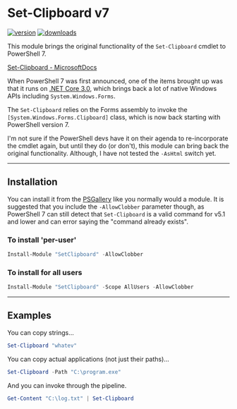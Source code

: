 # Set-Clipboard v7

[![version](https://img.shields.io/powershellgallery/v/SetClipboard.svg)](https://www.powershellgallery.com/packages/SetClipboard)
[![downloads](https://img.shields.io/powershellgallery/dt/SetClipboard.svg?label=downloads)](https://www.powershellgallery.com/stats/packages/SetClipboard?groupby=Version)

This module brings the original functionality of the `Set-Clipboard` cmdlet to PowerShell 7.

[Set-Clipboard - MicrosoftDocs](https://docs.microsoft.com/en-us/powershell/module/microsoft.powershell.management/set-clipboard)

When PowerShell 7 was first announced, one of the items brought up was that it runs on [.NET Core 3.0](https://devblogs.microsoft.com/powershell/powershell-7-road-map/), which brings back a lot of native Windows APIs including `System.Windows.Forms`.

The `Set-Clipboard` relies on the Forms assembly to invoke the `[System.Windows.Forms.Clipboard]` class, which is now back starting with PowerShell version 7.

I'm not sure if the PowerShell devs have it on their agenda to re-incorporate the cmdlet again, but until they do (or don't), this module can bring back the original functionality.  Although, I have not tested the `-AsHtml` switch yet.

---

## Installation

You can install it from the [PSGallery](https://www.powershellgallery.com) like you normally would a module.  It is suggested that you include the `-AllowClobber` parameter though, as PowerShell 7 can still detect that `Set-Clipboard` is a valid command for v5.1 and lower and can error saying the "command already exists".

### To install 'per-user'

``` powershell
Install-Module "SetClipboard" -AllowClobber
```

### To install for all users

``` powershell
Install-Module "SetClipboard" -Scope AllUsers -AllowClobber
```

---

## Examples

You can copy strings...

``` powershell
Set-Clipboard "whatev"
```

You can copy actual applications (not just their paths)...

``` powershell
Set-Clipboard -Path "C:\program.exe"
```

And you can invoke through the pipeline.

``` powershell
Get-Content "C:\log.txt" | Set-Clipboard
```
